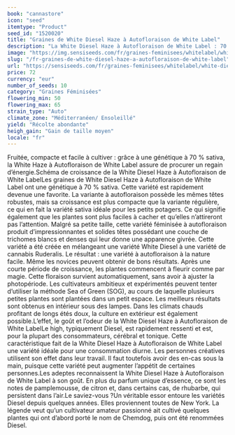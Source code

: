 ```yaml
---
book: "cannastore"
icon: "seed"
itemtype: "Product"
seed_id: "1520020"
title: "Graines de White Diesel Haze à Autofloraison de White Label"
description: "La White Diesel Haze à Autofloraison de White Label : 70 % sativa. High : cérébral et énergique. Parfum : délicieux. Plante adaptée aux novices."
image: "https://img.sensiseeds.com/fr/graines-feminisees/whitelabel/white-diesel-haze-automatic-image.png"
slug: "/fr-graines-de-white-diesel-haze-a-autofloraison-de-white-label"
url: "https://sensiseeds.com/fr/graines-feminisees/whitelabel/white-diesel-haze-automatic?a_aid=cannastore"
price: 72
currency: "eur"
number_of_seeds: 10
category: "Graines Féminisées"
flowering_min: 50
flowering_max: 65
strain_type: "Auto"
climate_zone: "Méditerranéen/ Ensoleillé"
yield: "Récolte abondante"
heigh_gain: "Gain de taille moyen"
locale: "fr"
---
```

Fruitée, compacte et facile à cultiver : grâce à une génétique à 70 % sativa, la White Haze à Autofloraison de White Label assure de procurer un regain d’énergie.Schéma de croissance de la White Diesel Haze à Autofloraison de White LabelLes graines de White Diesel Haze à Autofloraison de White Label ont une génétique à 70 % sativa. Cette variété est rapidement devenue une favorite. La variante à autofloraison possède les mêmes têtes robustes, mais sa croissance est plus compacte que la variante régulière, ce qui en fait la variété sativa idéale pour les petits potagers. Ce qui signifie également que les plantes sont plus faciles à cacher et qu’elles n’attireront pas l’attention. Malgré sa petite taille, cette variété féminisée à autofloraison produit d’impressionnantes et solides têtes possédant une couche de trichomes blancs et denses qui leur donne une apparence givrée. Cette variété a été créée en mélangeant une variété White Diesel à une variété de cannabis Ruderalis. Le résultat : une variété à autofloraison à la nature facile. Même les novices peuvent obtenir de bons résultats. Après une courte période de croissance, les plantes commencent à fleurir comme par magie. Cette floraison survient automatiquement, sans avoir à ajuster la photopériode. Les cultivateurs ambitieux et expérimentés peuvent tenter d’utiliser la méthode Sea of Green (SOG), au cours de laquelle plusieurs petites plantes sont plantées dans un petit espace. Les meilleurs résultats sont obtenus en intérieur sous des lampes. Dans les climats chauds profitant de longs étés doux, la culture en extérieur est également possible.L’effet, le goût et l’odeur de la White Diesel Haze à Autofloraison de White LabelLe high, typiquement Diesel, est rapidement ressenti et est, pour la plupart des consommateurs, cérébral et tonique. Cette caractéristique fait de la White Diesel Haze à Autofloraison de White Label une variété idéale pour une consommation diurne. Les personnes créatives utilisent son effet dans leur travail. Il faut toutefois avoir des en-cas sous la main, puisque cette variété peut augmenter l’appétit de certaines personnes.Les adeptes reconnaissent la White Diesel Haze à Autofloraison de White Label à son goût. En plus du parfum unique d’essence, ce sont les notes de pamplemousse, de citron et, dans certains cas, de rhubarbe, qui persistent dans l’air.Le saviez-vous ?Un véritable essor entoure les variétés Diesel depuis quelques années. Elles proviennent toutes de New York. La légende veut qu’un cultivateur amateur passionné ait cultivé quelques plantes qui ont d’abord porté le nom de Chemdog, puis ont été renommées Diesel.
